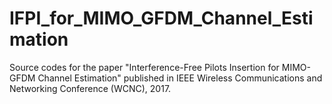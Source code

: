# IFPI_for_MIMO_GFDM_Channel_Estimation
Source codes for the paper "Interference-Free Pilots Insertion for MIMO-GFDM Channel Estimation" published in IEEE Wireless Communications and Networking Conference (WCNC), 2017.
